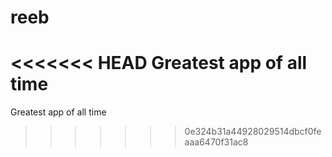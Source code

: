 # reeb
<<<<<<< HEAD
Greatest app of all time
=======
Greatest app of all time
>>>>>>> 0e324b31a44928029514dbcf0feaaa6470f31ac8
